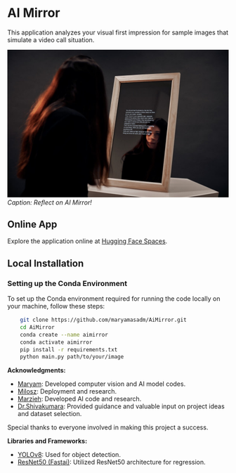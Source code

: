 # AI Mirror

This application analyzes your visual first impression for sample images that simulate a video call situation.

![Mirror Picture](/mirror.jpg)
*Caption: Reflect on AI Mirror!*

## Online App 

Explore the application online at [Hugging Face Spaces](https://huggingface.co/spaces/miloszpaul/aimirror).

## Local Installation

### Setting up the Conda Environment

To set up the Conda environment required for running the code locally on your machine, follow these steps:

```bash
    git clone https://github.com/maryamasadm/AiMirror.git
    cd AiMirror
    conda create --name aimirror
    conda activate aimirror
    pip install -r requirements.txt
    python main.py path/to/your/image

```
**Acknowledgments:**

- [Maryam](www.linkedin.com/in/maryamasadzadeh): Developed computer vision and AI model codes.
- [Milosz](https://github.com/miloszpaul): Deployment and research.
- [Marzieh](https://www.linkedin.com/in/marzieh-goljahi-150b39265/): Developed AI code and research.
- [Dr.Shivakumara](https://www.linkedin.com/in/palaiahnakote-shivakumara-8b23a215/): Provided guidance and valuable input on project ideas and dataset selection.

Special thanks to everyone involved in making this project a success.

**Libraries and Frameworks:**

- [YOLOv8](https://docs.ultralytics.com/): Used for object detection.
- [ResNet50 (Fastai)](https://github.com/fastai/fastai): Utilized ResNet50 architecture for regression.

